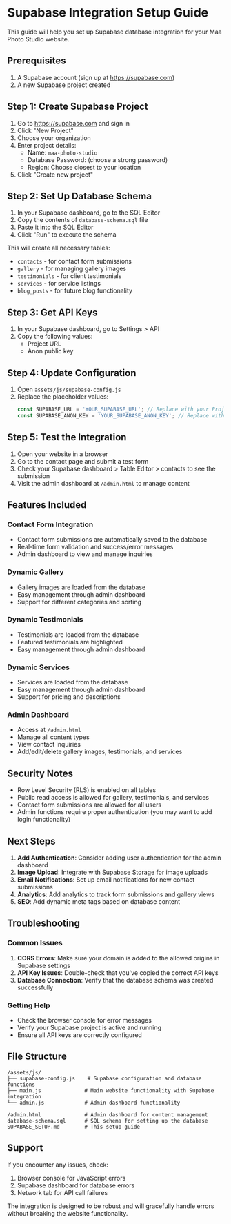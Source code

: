 # Supabase Integration Setup Guide

This guide will help you set up Supabase database integration for your Maa Photo Studio website.

## Prerequisites

1. A Supabase account (sign up at https://supabase.com)
2. A new Supabase project created

## Step 1: Create Supabase Project

1. Go to https://supabase.com and sign in
2. Click "New Project"
3. Choose your organization
4. Enter project details:
   - Name: `maa-photo-studio`
   - Database Password: (choose a strong password)
   - Region: Choose closest to your location
5. Click "Create new project"

## Step 2: Set Up Database Schema

1. In your Supabase dashboard, go to the SQL Editor
2. Copy the contents of `database-schema.sql` file
3. Paste it into the SQL Editor
4. Click "Run" to execute the schema

This will create all necessary tables:
- `contacts` - for contact form submissions
- `gallery` - for managing gallery images
- `testimonials` - for client testimonials
- `services` - for service listings
- `blog_posts` - for future blog functionality

## Step 3: Get API Keys

1. In your Supabase dashboard, go to Settings > API
2. Copy the following values:
   - Project URL
   - Anon public key

## Step 4: Update Configuration

1. Open `assets/js/supabase-config.js`
2. Replace the placeholder values:
   ```javascript
   const SUPABASE_URL = 'YOUR_SUPABASE_URL'; // Replace with your Project URL
   const SUPABASE_ANON_KEY = 'YOUR_SUPABASE_ANON_KEY'; // Replace with your Anon public key
   ```

## Step 5: Test the Integration

1. Open your website in a browser
2. Go to the contact page and submit a test form
3. Check your Supabase dashboard > Table Editor > contacts to see the submission
4. Visit the admin dashboard at `/admin.html` to manage content

## Features Included

### Contact Form Integration
- Contact form submissions are automatically saved to the database
- Real-time form validation and success/error messages
- Admin dashboard to view and manage inquiries

### Dynamic Gallery
- Gallery images are loaded from the database
- Easy management through admin dashboard
- Support for different categories and sorting

### Dynamic Testimonials
- Testimonials are loaded from the database
- Featured testimonials are highlighted
- Easy management through admin dashboard

### Dynamic Services
- Services are loaded from the database
- Easy management through admin dashboard
- Support for pricing and descriptions

### Admin Dashboard
- Access at `/admin.html`
- Manage all content types
- View contact inquiries
- Add/edit/delete gallery images, testimonials, and services

## Security Notes

- Row Level Security (RLS) is enabled on all tables
- Public read access is allowed for gallery, testimonials, and services
- Contact form submissions are allowed for all users
- Admin functions require proper authentication (you may want to add login functionality)

## Next Steps

1. **Add Authentication**: Consider adding user authentication for the admin dashboard
2. **Image Upload**: Integrate with Supabase Storage for image uploads
3. **Email Notifications**: Set up email notifications for new contact submissions
4. **Analytics**: Add analytics to track form submissions and gallery views
5. **SEO**: Add dynamic meta tags based on database content

## Troubleshooting

### Common Issues

1. **CORS Errors**: Make sure your domain is added to the allowed origins in Supabase settings
2. **API Key Issues**: Double-check that you've copied the correct API keys
3. **Database Connection**: Verify that the database schema was created successfully

### Getting Help

- Check the browser console for error messages
- Verify your Supabase project is active and running
- Ensure all API keys are correctly configured

## File Structure

```
/assets/js/
├── supabase-config.js    # Supabase configuration and database functions
├── main.js              # Main website functionality with Supabase integration
└── admin.js             # Admin dashboard functionality

/admin.html              # Admin dashboard for content management
database-schema.sql      # SQL schema for setting up the database
SUPABASE_SETUP.md        # This setup guide
```

## Support

If you encounter any issues, check:
1. Browser console for JavaScript errors
2. Supabase dashboard for database errors
3. Network tab for API call failures

The integration is designed to be robust and will gracefully handle errors without breaking the website functionality.
